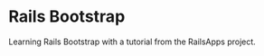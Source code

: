 Rails Bootstrap
========================

Learning Rails Bootstrap with a tutorial from the RailsApps project.
